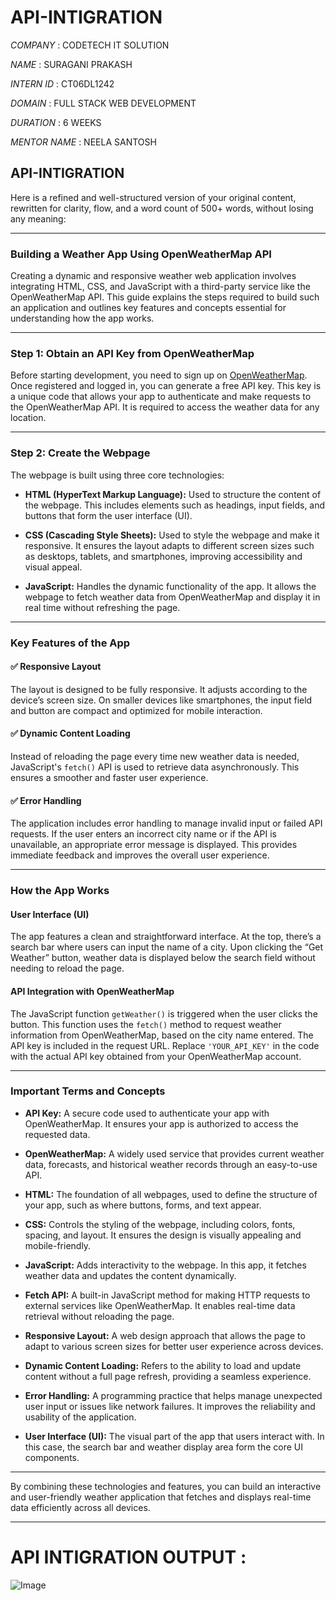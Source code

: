 # API-INTIGRATION

*COMPANY* : CODETECH IT SOLUTION

*NAME* : SURAGANI PRAKASH

*INTERN ID* : CT06DL1242

*DOMAIN* : FULL STACK WEB DEVELOPMENT

*DURATION* : 6 WEEKS

*MENTOR NAME* : NEELA SANTOSH

## API-INTIGRATION

Here is a refined and well-structured version of your original content, rewritten for clarity, flow, and a word count of 500+ words, without losing any meaning:

---

### **Building a Weather App Using OpenWeatherMap API**

Creating a dynamic and responsive weather web application involves integrating HTML, CSS, and JavaScript with a third-party service like the OpenWeatherMap API. This guide explains the steps required to build such an application and outlines key features and concepts essential for understanding how the app works.

---

### **Step 1: Obtain an API Key from OpenWeatherMap**

Before starting development, you need to sign up on [OpenWeatherMap](https://openweathermap.org/api). Once registered and logged in, you can generate a free API key. This key is a unique code that allows your app to authenticate and make requests to the OpenWeatherMap API. It is required to access the weather data for any location.

---

### **Step 2: Create the Webpage**

The webpage is built using three core technologies:

* **HTML (HyperText Markup Language):** Used to structure the content of the webpage. This includes elements such as headings, input fields, and buttons that form the user interface (UI).

* **CSS (Cascading Style Sheets):** Used to style the webpage and make it responsive. It ensures the layout adapts to different screen sizes such as desktops, tablets, and smartphones, improving accessibility and visual appeal.

* **JavaScript:** Handles the dynamic functionality of the app. It allows the webpage to fetch weather data from OpenWeatherMap and display it in real time without refreshing the page.

---

### **Key Features of the App**

#### ✅ **Responsive Layout**

The layout is designed to be fully responsive. It adjusts according to the device’s screen size. On smaller devices like smartphones, the input field and button are compact and optimized for mobile interaction.

#### ✅ **Dynamic Content Loading**

Instead of reloading the page every time new weather data is needed, JavaScript's `fetch()` API is used to retrieve data asynchronously. This ensures a smoother and faster user experience.

#### ✅ **Error Handling**

The application includes error handling to manage invalid input or failed API requests. If the user enters an incorrect city name or if the API is unavailable, an appropriate error message is displayed. This provides immediate feedback and improves the overall user experience.

---

### **How the App Works**

#### **User Interface (UI)**

The app features a clean and straightforward interface. At the top, there’s a search bar where users can input the name of a city. Upon clicking the “Get Weather” button, weather data is displayed below the search field without needing to reload the page.

#### **API Integration with OpenWeatherMap**

The JavaScript function `getWeather()` is triggered when the user clicks the button. This function uses the `fetch()` method to request weather information from OpenWeatherMap, based on the city name entered. The API key is included in the request URL. Replace `'YOUR_API_KEY'` in the code with the actual API key obtained from your OpenWeatherMap account.

---

### **Important Terms and Concepts**

* **API Key:** A secure code used to authenticate your app with OpenWeatherMap. It ensures your app is authorized to access the requested data.

* **OpenWeatherMap:** A widely used service that provides current weather data, forecasts, and historical weather records through an easy-to-use API.

* **HTML:** The foundation of all webpages, used to define the structure of your app, such as where buttons, forms, and text appear.

* **CSS:** Controls the styling of the webpage, including colors, fonts, spacing, and layout. It ensures the design is visually appealing and mobile-friendly.

* **JavaScript:** Adds interactivity to the webpage. In this app, it fetches weather data and updates the content dynamically.

* **Fetch API:** A built-in JavaScript method for making HTTP requests to external services like OpenWeatherMap. It enables real-time data retrieval without reloading the page.

* **Responsive Layout:** A web design approach that allows the page to adapt to various screen sizes for better user experience across devices.

* **Dynamic Content Loading:** Refers to the ability to load and update content without a full page refresh, providing a seamless experience.

* **Error Handling:** A programming practice that helps manage unexpected user input or issues like network failures. It improves the reliability and usability of the application.

* **User Interface (UI):** The visual part of the app that users interact with. In this case, the search bar and weather display area form the core UI components.

---

By combining these technologies and features, you can build an interactive and user-friendly weather application that fetches and displays real-time data efficiently across all devices.

---

# API INTIGRATION OUTPUT :

![Image](https://github.com/user-attachments/assets/bf00f279-ba29-4686-8f55-25eadcf81951)

